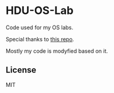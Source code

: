 # HDU-OS-Lab

Code used for my OS labs.

Special thanks to [this repo](https://github.com/IrisTc/HDU-OS).

Mostly my code is modyfied based on it.

## License

MIT
